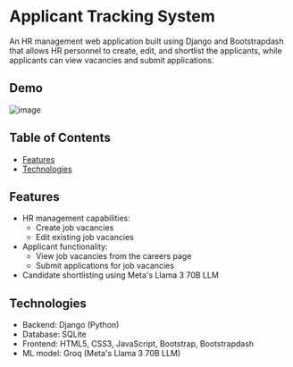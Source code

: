 
# Applicant Tracking System

An HR management web application built using Django and Bootstrapdash that allows HR personnel to create, edit, and shortlist the applicants, while applicants can view vacancies and submit applications.

## Demo

![image](https://github.com/user-attachments/assets/d8905207-8b49-4dcd-a8ac-09bc04aedf2e)



## Table of Contents
- [Features](#features)
- [Technologies](#technologies)

## Features
- HR management capabilities:
  - Create job vacancies
  - Edit existing job vacancies
- Applicant functionality:
  - View job vacancies from the careers page
  - Submit applications for job vacancies
- Candidate shortlisting using Meta's Llama 3 70B LLM

## Technologies
- Backend: Django (Python)
- Database: SQLite
- Frontend: HTML5, CSS3, JavaScript, Bootstrap, Bootstrapdash
- ML model: Groq (Meta's Llama 3 70B LLM)


